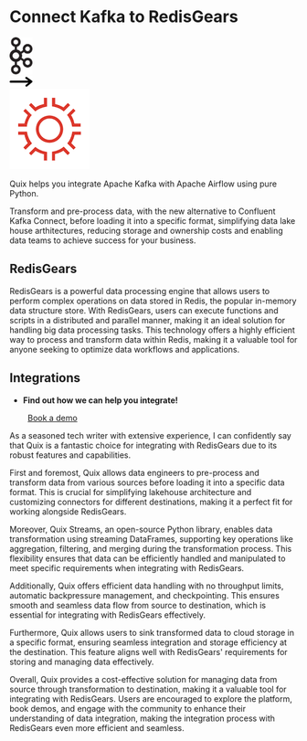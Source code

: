 # Connect Kafka to RedisGears

<div class="connect-images cards blog-grid-card" markdown>
<div>
<img src="../images/kafka_logo.png" width="40px" />
</div>
<div>
<img src="../images/arrow.svg" width="40px" />
</div>
<div>
<img src="./images/redisgears_1.jpg" />
</div>
</div>

Quix helps you integrate Apache Kafka with Apache Airflow using pure Python.

Transform and pre-process data, with the new alternative to Confluent Kafka Connect, before loading it into a specific format, simplifying data lake house arthitectures, reducing storage and ownership costs and enabling data teams to achieve success for your business.

## RedisGears

RedisGears is a powerful data processing engine that allows users to perform complex operations on data stored in Redis, the popular in-memory data structure store. With RedisGears, users can execute functions and scripts in a distributed and parallel manner, making it an ideal solution for handling big data processing tasks. This technology offers a highly efficient way to process and transform data within Redis, making it a valuable tool for anyone seeking to optimize data workflows and applications.

## Integrations

<div class="grid cards" markdown>

- __Find out how we can help you integrate!__

    <a class="md-button md-button--primary" href="https://share.hsforms.com/1iW0TmZzKQMChk0lxd_tGiw4yjw2?__hstc=175542013.2303933fbd746c0ac86d9ccbe9bc9100.1728383268831.1729603416735.1729620918855.31&__hssc=175542013.1.1729620918855&__hsfp=2132701734" target="_blank" style="margin:.5rem;">Book a demo</a>

</div>


As a seasoned tech writer with extensive experience, I can confidently say that Quix is a fantastic choice for integrating with RedisGears due to its robust features and capabilities. 

First and foremost, Quix allows data engineers to pre-process and transform data from various sources before loading it into a specific data format. This is crucial for simplifying lakehouse architecture and customizing connectors for different destinations, making it a perfect fit for working alongside RedisGears.

Moreover, Quix Streams, an open-source Python library, enables data transformation using streaming DataFrames, supporting key operations like aggregation, filtering, and merging during the transformation process. This flexibility ensures that data can be efficiently handled and manipulated to meet specific requirements when integrating with RedisGears.

Additionally, Quix offers efficient data handling with no throughput limits, automatic backpressure management, and checkpointing. This ensures smooth and seamless data flow from source to destination, which is essential for integrating with RedisGears effectively.

Furthermore, Quix allows users to sink transformed data to cloud storage in a specific format, ensuring seamless integration and storage efficiency at the destination. This feature aligns well with RedisGears' requirements for storing and managing data effectively.

Overall, Quix provides a cost-effective solution for managing data from source through transformation to destination, making it a valuable tool for integrating with RedisGears. Users are encouraged to explore the platform, book demos, and engage with the community to enhance their understanding of data integration, making the integration process with RedisGears even more efficient and seamless.

